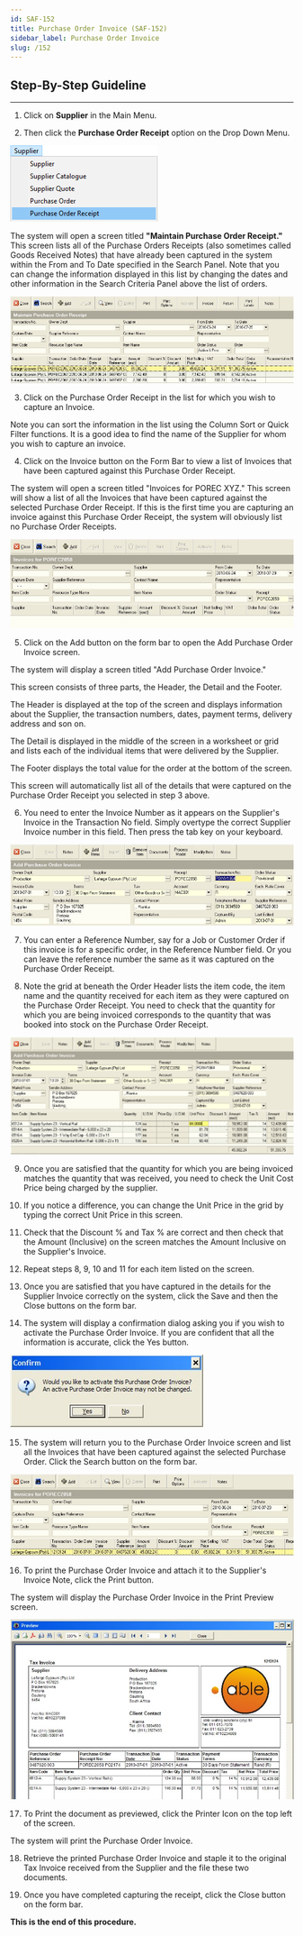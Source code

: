 ```yaml
---
id: SAF-152
title: Purchase Order Invoice (SAF-152)
sidebar_label: Purchase Order Invoice
slug: /152
---
```


## Step-By-Step Guideline
___  

1.  Click on **Supplier** in the Main Menu.

2.  Then click the **Purchase Order Receipt** option on the Drop Down Menu.  

![](../static/img/docs/SAF-152/image01.png)  

The system will open a screen titled **"Maintain Purchase Order Receipt."**  
This screen lists all of the Purchase Orders Receipts (also
sometimes called Goods Received Notes) that have already been captured
in the system within the From and To Date specified in the Search
Panel. Note that you can change the information displayed in this list
by changing the dates and other information in the Search Criteria
Panel above the list of orders.

![](../static/img/docs/SAF-152/image3.jpg)  

3.  Click on the Purchase Order Receipt in the list for which you wish
    to capture an Invoice.  

Note you can sort the information in the list using the Column Sort or
Quick Filter functions. It is a good idea to find the name of the
Supplier for whom you wish to capture an invoice.  

4.  Click on the Invoice button on the Form Bar to view a list of
    Invoices that have been captured against this Purchase Order
    Receipt.  

The system will open a screen titled "Invoices for POREC XYZ." This
screen will show a list of all the Invoices that have been captured
against the selected Purchase Order Receipt. If this is the first time
you are capturing an invoice against this Purchase Order Receipt, the
system will obviously list no Purchase Order Receipts.

![](../static/img/docs/SAF-152/image5.jpg)  

5.  Click on the Add button on the form bar to open the Add Purchase
    Order Invoice screen.  

The system will display a screen titled "Add Purchase Order Invoice."

This screen consists of three parts, the Header, the Detail and the
Footer.  

The Header is displayed at the top of the screen and displays
information about the Supplier, the transaction numbers, dates,
payment terms, delivery address and son on.  

The Detail is displayed in the middle of the screen in a worksheet or
grid and lists each of the individual items that were delivered by the
Supplier.  

The Footer displays the total value for the order at the bottom of the
screen.  

This screen will automatically list all of the details that were
captured on the Purchase Order Receipt you selected in step 3 above.  

6.  You need to enter the Invoice Number as it appears on the Supplier's
    Invoice in the Transaction No field. Simply overtype the correct
    Supplier Invoice number in this field. Then press the tab key on
    your keyboard.  

![](../static/img/docs/SAF-152/image7.jpg)  

7.  You can enter a Reference Number, say for a Job or Customer Order if
    this invoice is for a specific order, in the Reference Number field.
    Or you can leave the reference number the same as it was captured on
    the Purchase Order Receipt.  

8.  Note the grid at beneath the Order Header lists the item code, the
    item name and the quantity received for each item as they were
    captured on the Purchase Order Receipt. You need to check that the
    quantity for which you are being invoiced corresponds to the
    quantity that was booked into stock on the Purchase Order Receipt.  

![](../static/img/docs/SAF-152/image9.png)  

9.  Once you are satisfied that the quantity for which you are being
    invoiced matches the quantity that was received, you need to check
    the Unit Cost Price being charged by the supplier.  

10. If you notice a difference, you can change the Unit Price in the
    grid by typing the correct Unit Price in this screen.  

11. Check that the Discount % and Tax % are correct and then check that
    the Amount (Inclusive) on the screen matches the Amount Inclusive on
    the Supplier's Invoice.  

12. Repeat steps 8, 9, 10 and 11 for each item listed on the screen.  

13. Once you are satisfied that you have captured in the details for the
    Supplier Invoice correctly on the system, click the Save and then
    the Close buttons on the form bar.  

14. The system will display a confirmation dialog asking you if you wish
    to activate the Purchase Order Invoice. If you are confident that
    all the information is accurate, click the Yes button.  

![](../static/img/docs/SAF-152/image11.jpg)  

15. The system will return you to the Purchase Order Invoice screen and
    list all the Invoices that have been captured against the selected
    Purchase Order. Click the Search button on the form bar.  

![](../static/img/docs/SAF-152/image13.jpg)  

16. To print the Purchase Order Invoice and attach it to the Supplier's
    Invoice Note, click the Print button.  

The system will display the Purchase Order Invoice in the Print
Preview screen.  

![](../static/img/docs/SAF-152/image15.jpg)  

17. To Print the document as previewed, click the Printer Icon on the
    top left of the screen.  

The system will print the Purchase Order Invoice.  

18. Retrieve the printed Purchase Order Invoice and staple it to the
    original Tax Invoice received from the Supplier and the file these
    two documents.  

19. Once you have completed capturing the receipt, click the Close
    button on the form bar.  

**This is the end of this procedure.**
